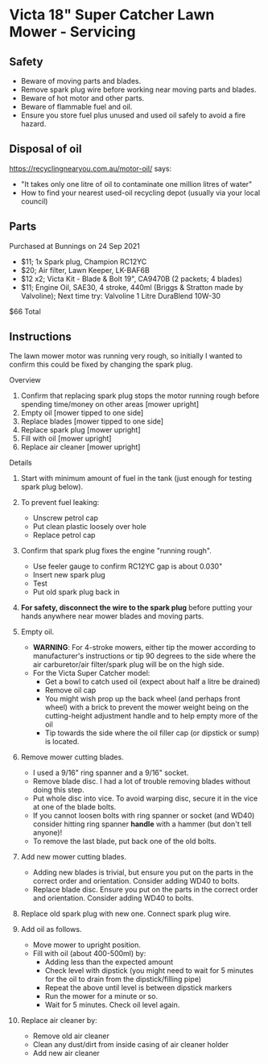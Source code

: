 # Victa 18" Super Catcher Lawn Mower - Servicing


## Safety

- Beware of moving parts and blades.
- Remove spark plug wire before working near moving parts and blades.
- Beware of hot motor and other parts.
- Beware of flammable fuel and oil.
- Ensure you store fuel plus unused and used oil safely to avoid a fire hazard.


## Disposal of oil

https://recyclingnearyou.com.au/motor-oil/ says:

- "It takes only one litre of oil to contaminate one million litres of water"
- How to find your nearest used-oil recycling depot (usually via your local council)


## Parts

Purchased at Bunnings on 24 Sep 2021

- $11; 1x Spark plug, Champion RC12YC
- $20; Air filter, Lawn Keeper, LK-BAF6B
- $12 x2; Victa Kit - Blade & Bolt 19", CA9470B (2 packets; 4 blades)
- $11; Engine Oil, SAE30, 4 stroke, 440ml (Briggs & Stratton made by Valvoline);
  Next time try: Valvoline 1 Litre DuraBlend 10W-30

$66 Total


## Instructions

The lawn mower motor was running very rough, so initially I
wanted to confirm this could be fixed by changing the spark plug.


Overview

1. Confirm that replacing spark plug stops the motor running rough
   before spending time/money on other areas [mower upright]
1. Empty oil [mower tipped to one side]
1. Replace blades [mower tipped to one side]
1. Replace spark plug [mower upright]
1. Fill with oil [mower upright]
1. Replace air cleaner [mower upright]


Details

1. Start with minimum amount of fuel in the tank (just enough
   for testing spark plug below).

1. To prevent fuel leaking:
   - Unscrew petrol cap
   - Put clean plastic loosely over hole
   - Replace petrol cap

1. Confirm that spark plug fixes the engine "running rough".
   - Use feeler gauge to confirm RC12YC gap is about 0.030"
   - Insert new spark plug
   - Test
   - Put old spark plug back in

1. **For safety, disconnect the wire to the spark plug** before
   putting your hands anywhere near mower blades and moving parts.

1. Empty oil.
   - **WARNING**: For 4-stroke mowers, either tip the mower according
     to manufacturer's instructions or tip 90 degrees to the side where
     the air carburetor/air filter/spark plug will be on the high side.
   - For the Victa Super Catcher model:
     * Get a bowl to catch used oil (expect about half a litre be drained)
     * Remove oil cap
     * You might wish prop up the back wheel (and perhaps front wheel)
       with a brick to prevent the mower weight being on the
       cutting-height adjustment handle and to help empty more of the oil
     * Tip towards the side where the oil filler cap (or dipstick or sump)
       is located.

1. Remove mower cutting blades.
   - I used a 9/16" ring spanner and a 9/16" socket.
   - Remove blade disc. I had a lot of trouble removing blades without
     doing this step.
   - Put whole disc into vice. To avoid warping disc, secure it
     in the vice at one of the blade bolts.
   - If you cannot loosen bolts with ring spanner or socket (and
     WD40) consider hitting ring spanner **handle** with a hammer
     (but don't tell anyone)!
   - To remove the last blade, put back one of the old bolts.

1. Add new mower cutting blades.
   - Adding new blades is trivial, but ensure you put on the parts
     in the correct order and orientation. Consider adding
     WD40 to bolts.
   - Replace blade disc. Ensure you put on the parts in the correct
     order and orientation. Consider adding WD40 to bolts.

1. Replace old spark plug with new one. Connect spark plug wire.

1. Add oil as follows. 
   - Move mower to upright position.
   - Fill with oil (about 400-500ml) by:
     + Adding less than the expected amount
     + Check level with dipstick (you might need to wait for 5 minutes
       for the oil to drain from the dipstick/filling pipe)
     + Repeat the above until level is between dipstick markers
     + Run the mower for a minute or so.
     + Wait for 5 minutes. Check oil level again.

1. Replace air cleaner by:
   - Remove old air cleaner
   - Clean any dust/dirt from inside casing of air cleaner holder
   - Add new air cleaner

